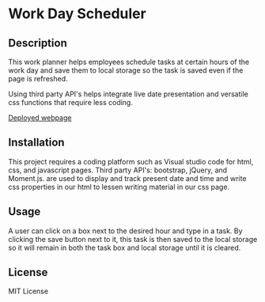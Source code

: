 # Work Day Scheduler

## Description 

This work planner helps employees schedule tasks at certain hours of the work day and save them to local storage so the task is saved even if the page is refreshed. 

Using third party API's helps integrate live date presentation and versatile css functions that require less coding. 

[Deployed webpage](https://marikokaku.github.io/work-day-scheduler/)

## Installation 

This project requires a coding platform such as Visual studio code for html, css, and javascript pages. Third party API's: bootstrap, jQuery, and Moment.js. are used to display and track present date and time and write css properties in our html to lessen writing material in our css page. 


## Usage

A user can click on a box next to the desired hour and type in a task. By clicking the save button next to it, this task is then saved to the local storage so it will remain in both the task box and local storage until it is cleared. 

## License

MIT License